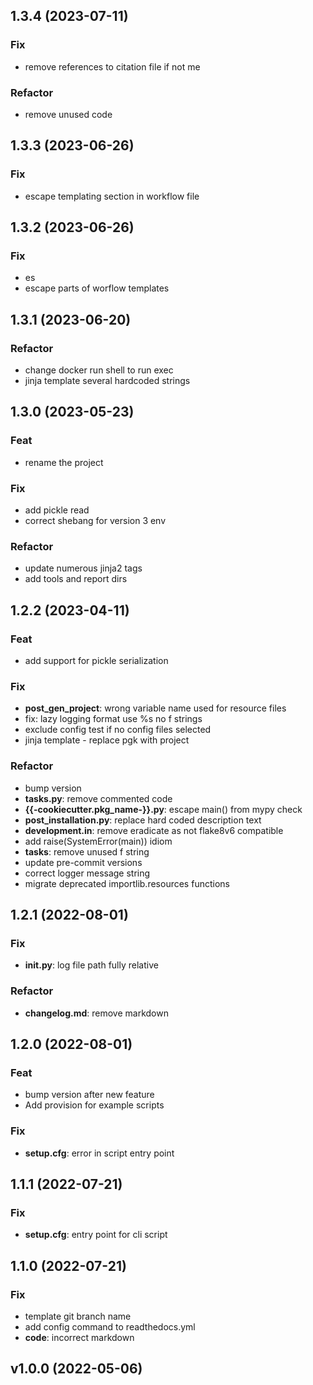 ## 1.3.4 (2023-07-11)

### Fix

- remove references to citation file if not me

### Refactor

- remove unused code

## 1.3.3 (2023-06-26)

### Fix

- escape templating section in workflow file

## 1.3.2 (2023-06-26)

### Fix

- es
- escape parts of worflow templates

## 1.3.1 (2023-06-20)

### Refactor

- change docker run shell to run exec
- jinja template several hardcoded strings

## 1.3.0 (2023-05-23)

### Feat

- rename the project

### Fix

- add pickle read
- correct shebang for version 3 env

### Refactor

- update numerous jinja2 tags
- add tools and report dirs

## 1.2.2 (2023-04-11)

### Feat

- add support for pickle serialization

### Fix

- **post_gen_project**: wrong variable name used for resource files
- fix: lazy logging format use %s no f strings
- exclude config test if no config files selected
- jinja template - replace pgk with project

### Refactor

- bump version
- **tasks.py**: remove commented code
- **{{-cookiecutter.pkg_name-}}.py**: escape main() from mypy check
- **post_installation.py**: replace hard coded description text
- **development.in**: remove eradicate as not flake8v6 compatible
- add raise(SystemError(main)) idiom
- **tasks**: remove unused f string
- update pre-commit versions
- correct logger message string
- migrate deprecated importlib.resources functions

## 1.2.1 (2022-08-01)

### Fix

- **__init__.py**: log file path fully relative

### Refactor

- **changelog.md**: remove markdown

## 1.2.0 (2022-08-01)

### Feat

- bump version after new feature
- Add provision for example scripts

### Fix

- **setup.cfg**: error in script entry point

## 1.1.1 (2022-07-21)

### Fix

- **setup.cfg**: entry point for cli script

## 1.1.0 (2022-07-21)

### Fix

- template git branch name
- add config command to readthedocs.yml
- **code**: incorrect markdown

## v1.0.0 (2022-05-06)
